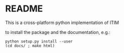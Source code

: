 # README #

This is a cross-platform python implementation of ITIM

to install the package and the documentation, e.g.:


```
python setup.py install --user 
(cd docs/ ; make html)
```